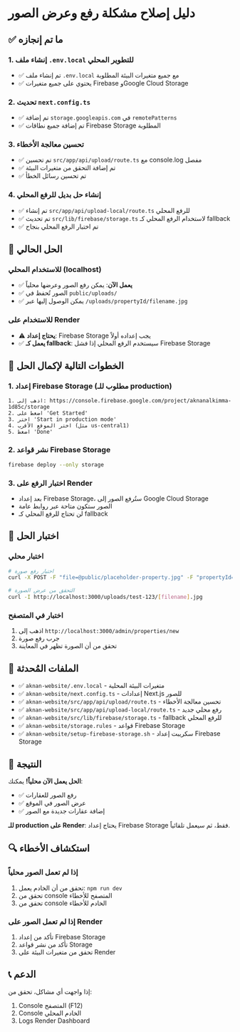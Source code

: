 # دليل إصلاح مشكلة رفع وعرض الصور

## ✅ ما تم إنجازه

### 1. إنشاء ملف `.env.local` للتطوير المحلي
- ✅ تم إنشاء ملف `.env.local` مع جميع متغيرات البيئة المطلوبة
- ✅ يحتوي على جميع متغيرات Firebase وGoogle Cloud Storage

### 2. تحديث `next.config.ts`
- ✅ تم إضافة `storage.googleapis.com` في `remotePatterns`
- ✅ تم إضافة جميع نطاقات Firebase Storage المطلوبة

### 3. تحسين معالجة الأخطاء
- ✅ تم تحسين `src/app/api/upload/route.ts` مع console.log مفصل
- ✅ تم إضافة التحقق من متغيرات البيئة
- ✅ تم تحسين رسائل الخطأ

### 4. إنشاء حل بديل للرفع المحلي
- ✅ تم إنشاء `src/app/api/upload-local/route.ts` للرفع المحلي
- ✅ تم تحديث `src/lib/firebase/storage.ts` لاستخدام الرفع المحلي كـ fallback
- ✅ تم اختبار الرفع المحلي بنجاح

## 🔧 الحل الحالي

### للاستخدام المحلي (localhost)
- ✅ **يعمل الآن**: يمكن رفع الصور وعرضها محلياً
- ✅ الصور تُحفظ في `public/uploads/`
- ✅ يمكن الوصول إليها عبر `/uploads/propertyId/filename.jpg`

### للاستخدام على Render
- ⚠️ **يحتاج إعداد**: Firebase Storage يجب إعداده أولاً
- ✅ **يعمل كـ fallback**: سيستخدم الرفع المحلي إذا فشل Firebase Storage

## 🚀 الخطوات التالية لإكمال الحل

### 1. إعداد Firebase Storage (مطلوب للـ production)
```
1. اذهب إلى: https://console.firebase.google.com/project/aknanalkimma-1d85c/storage
2. اضغط على 'Get Started'
3. اختر 'Start in production mode'
4. اختر الموقع الأقرب (مثل us-central1)
5. اضغط 'Done'
```

### 2. نشر قواعد Firebase Storage
```bash
firebase deploy --only storage
```

### 3. اختبار الرفع على Render
- بعد إعداد Firebase Storage، ستُرفع الصور إلى Google Cloud Storage
- الصور ستكون متاحة عبر روابط عامة
- لن تحتاج للرفع المحلي كـ fallback

## 🧪 اختبار الحل

### اختبار محلي
```bash
# اختبار رفع صورة
curl -X POST -F "file=@public/placeholder-property.jpg" -F "propertyId=test-123" http://localhost:3000/api/upload-local

# التحقق من عرض الصورة
curl -I http://localhost:3000/uploads/test-123/[filename].jpg
```

### اختبار في المتصفح
1. اذهب إلى `http://localhost:3000/admin/properties/new`
2. جرب رفع صورة
3. تحقق من أن الصورة تظهر في المعاينة

## 📁 الملفات المُحدثة

- ✅ `aknan-website/.env.local` - متغيرات البيئة المحلية
- ✅ `aknan-website/next.config.ts` - إعدادات Next.js للصور
- ✅ `aknan-website/src/app/api/upload/route.ts` - تحسين معالجة الأخطاء
- ✅ `aknan-website/src/app/api/upload-local/route.ts` - رفع محلي جديد
- ✅ `aknan-website/src/lib/firebase/storage.ts` - fallback للرفع المحلي
- ✅ `aknan-website/storage.rules` - قواعد Firebase Storage
- ✅ `aknan-website/setup-firebase-storage.sh` - سكريبت إعداد Firebase Storage

## 🎯 النتيجة

**الحل يعمل الآن محلياً!** يمكنك:
- ✅ رفع الصور للعقارات
- ✅ عرض الصور في الموقع
- ✅ إضافة عقارات جديدة مع الصور

**للـ production على Render**: يحتاج إعداد Firebase Storage فقط، ثم سيعمل تلقائياً.

## 🔍 استكشاف الأخطاء

### إذا لم تعمل الصور محلياً
1. تحقق من أن الخادم يعمل: `npm run dev`
2. تحقق من console المتصفح للأخطاء
3. تحقق من console الخادم للأخطاء

### إذا لم تعمل الصور على Render
1. تأكد من إعداد Firebase Storage
2. تأكد من نشر قواعد Storage
3. تحقق من متغيرات البيئة على Render

## 📞 الدعم
إذا واجهت أي مشاكل، تحقق من:
1. Console المتصفح (F12)
2. Console الخادم المحلي
3. Logs Render Dashboard
